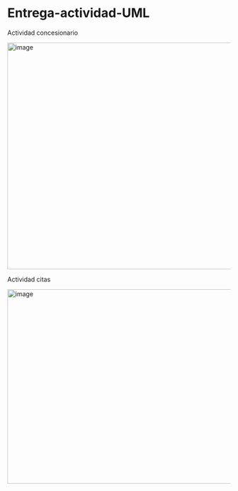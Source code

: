 # Entrega-actividad-UML

Actividad concesionario

<img width="645" height="512" alt="image" src="https://github.com/user-attachments/assets/d32d8134-dd9d-4ec6-a55c-40c41f664b0a" />


Actividad citas

<img width="579" height="439" alt="image" src="https://github.com/user-attachments/assets/375418ec-efac-482d-8895-f1f0180cf054" />
